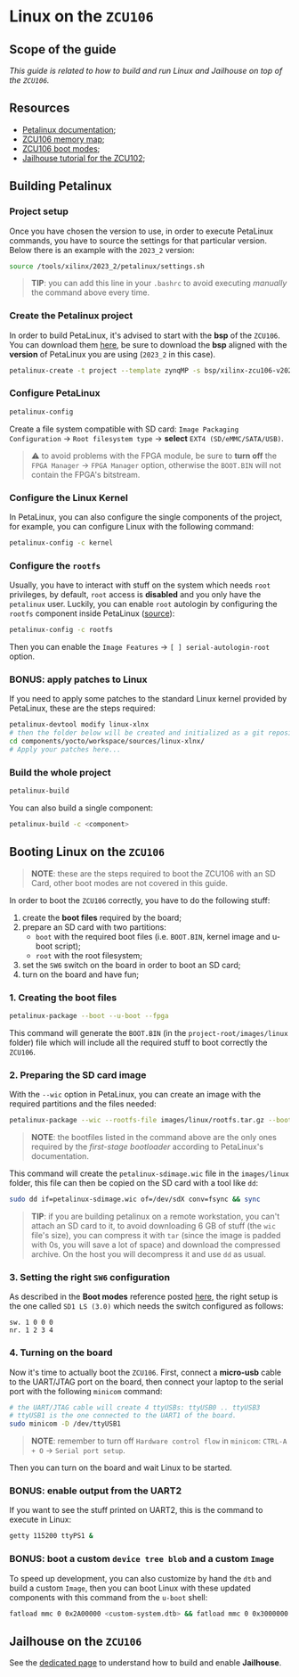 # Linux on the `ZCU106`

## Scope of the guide

*This guide is related to how to build and run Linux and Jailhouse on top of the `ZCU106`.*

## Resources

- [Petalinux documentation](https://docs.amd.com/r/2023.2-English/ug1144-petalinux-tools-reference-guide/Overview);
- [ZCU106 memory map](https://docs.amd.com/r/en-US/ug1085-zynq-ultrascale-trm/PL-AXI-Interface);
- [ZCU106 boot modes](https://docs.amd.com/r/en-US/ug1085-zynq-ultrascale-trm/Boot-Modes);
- [Jailhouse tutorial for the ZCU102](https://github.com/siemens/jailhouse/blob/master/Documentation/setup-on-zynqmp-zcu102.md);

## Building Petalinux

### Project setup

Once you have chosen the version to use, in order to execute PetaLinux commands,
you have to source the settings for that particular version.
Below there is an example with the `2023_2` version:

```bash
source /tools/xilinx/2023_2/petalinux/settings.sh
```

> **TIP**: you can add this line in your `.bashrc` to avoid executing *manually*
the command above every time.

### Create the Petalinux project

In order to build PetaLinux, it's advised to start with the **bsp** of the `ZCU106`.
You can download them [here](https://www.xilinx.com/support/download/index.html/content/xilinx/en/downloadNav/embedded-design-tools/2023-2.html),
be sure to download the **bsp** aligned with the **version** of PetaLinux you are using (`2023_2` in this case).

```bash
petalinux-create -t project --template zynqMP -s bsp/xilinx-zcu106-v2023.2-10140544.bsp -n <project_name>
```

### Configure PetaLinux

```bash
petalinux-config
```

Create a file system compatible with SD card: `Image Packaging Configuration`
→ `Root filesystem type` → **select** `EXT4 (SD/eMMC/SATA/USB)`.

> :warning: to avoid problems with the FPGA module, be sure to **turn off** the `FPGA Manager` → `FPGA Manager`
option, otherwise the `BOOT.BIN` will not contain the FPGA's bitstream.

### Configure the Linux Kernel

In PetaLinux, you can also configure the single components of the project, for example, you can
configure Linux with the following command:

```bash
petalinux-config -c kernel
```

### Configure the `rootfs`

Usually, you have to interact with stuff on the system which needs `root` privileges,
by default, `root` access is **disabled** and you only have the `petalinux` user.
Luckily, you can enable `root` autologin by configuring the `rootfs` component inside
PetaLinux ([source](https://docs.amd.com/r/2023.2-English/ug1144-petalinux-tools-reference-guide/Login-Changes)):

```bash
petalinux-config -c rootfs
```

Then you can enable the  `Image Features` → `[ ] serial-autologin-root` option.

### BONUS: apply patches to Linux

If you need to apply some patches to the standard Linux kernel provided by PetaLinux,
these are the steps required:

```bash
petalinux-devtool modify linux-xlnx
# then the folder below will be created and initialized as a git repository
cd components/yocto/workspace/sources/linux-xlnx/
# Apply your patches here...
```

### Build the whole project

```bash
petalinux-build
```

You can also build a single component:

```bash
petalinux-build -c <component>
```

## Booting Linux on the `ZCU106`

> **NOTE**: these are the steps required to boot the ZCU106 with an SD Card,
other boot modes are not covered in this guide.

In order to boot the `ZCU106` correctly, you have to do the following stuff:

1. create the **boot files** required by the board;
2. prepare an SD card with two partitions:
    - `boot` with the required boot files (i.e. `BOOT.BIN`, kernel image and u-boot script);
    - `root` with the root filesystem;
3. set the `SW6` switch on the board in order to boot an SD card;
4. turn on the board and have fun;

### 1. Creating the boot files

```bash
petalinux-package --boot --u-boot --fpga
```

This command will generate the `BOOT.BIN` (in the `project-root/images/linux` folder)
file which will include all the required stuff to boot correctly the `ZCU106`.

### 2. Preparing the SD card image

With the `--wic` option in PetaLinux, you can create an image with the required
partitions and the files needed:

```bash
petalinux-package --wic --rootfs-file images/linux/rootfs.tar.gz --bootfiles "BOOT.BIN image.ub boot.scr"
```

> **NOTE**: the bootfiles listed in the command above are the only ones required by the
*first-stage bootloader* according to PetaLinux's documentation.

This command will create the `petalinux-sdimage.wic` file in the `images/linux` folder,
this file can then be copied on the SD card with a tool like `dd`:

```bash
sudo dd if=petalinux-sdimage.wic of=/dev/sdX conv=fsync && sync
```

> **TIP**: if you are building petalinux on a remote workstation, you can't attach an SD card
to it, to avoid downloading 6 GB of stuff (the `wic` file's size), you can compress it
with `tar` (since the image is padded with 0s, you will save a lot of space) and
download the compressed archive. On the host you will decompress it and use `dd` as
usual.

### 3. Setting the right `SW6` configuration

As described in the **Boot modes** reference posted [here](#resources), the right setup is the one
called `SD1 LS (3.0)` which needs the switch configured as follows:

```
sw. 1 0 0 0
nr. 1 2 3 4
```

### 4. Turning on the board

Now it's time to actually boot the `ZCU106`. First, connect a **micro-usb** cable to the UART/JTAG port
on the board, then connect your laptop to the serial port with the following `minicom` command:

```bash
# the UART/JTAG cable will create 4 ttyUSBs: ttyUSB0 .. ttyUSB3
# ttyUSB1 is the one connected to the UART1 of the board.
sudo minicom -D /dev/ttyUSB1
```

> **NOTE**: remember to turn off `Hardware control flow` in `minicom`: `CTRL-A + O` → `Serial port setup`.

Then you can turn on the board and wait Linux to be started.

### BONUS: enable output from the UART2

If you want to see the stuff printed on UART2, this is the command to execute in Linux:

```bash
getty 115200 ttyPS1 &
```

### BONUS: boot a custom `device tree blob` and a custom `Image`

To speed up development, you can also customize by hand the `dtb` and build a custom `Image`,
then you can boot Linux with these updated components with this command from the `u-boot` shell:

```bash
fatload mmc 0 0x2A00000 <custom-system.dtb> && fatload mmc 0 0x3000000 <custom-Image> && booti 0x3000000 - 0x2A00000
```

## Jailhouse on the `ZCU106`

See the [dedicated page](/boards/zcu106/jailhouse.md) to understand how to build and enable **Jailhouse**.
